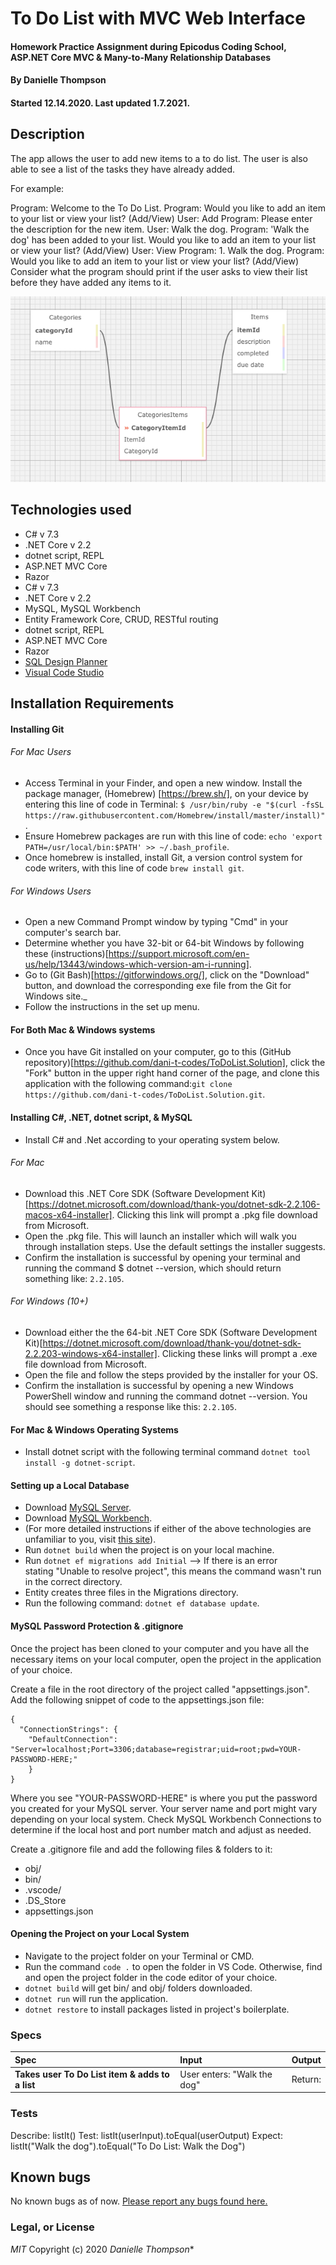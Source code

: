 # To Do List with MVC Web Interface

#### Homework Practice Assignment during Epicodus Coding School, ASP.NET Core MVC & Many-to-Many Relationship Databases

#### By Danielle Thompson
#### Started 12.14.2020. Last updated 1.7.2021.

## Description

The app allows the user to add new items to a to do list. The user is also able to see a list of the tasks they have already added.

For example:

Program: Welcome to the To Do List.
Program: Would you like to add an item to your list or view your list? (Add/View)
User: Add
Program: Please enter the description for the new item.
User: Walk the dog.
Program: 'Walk the dog' has been added to your list. Would you like to add an item to your list or view your list? (Add/View)
User: View
Program: 1. Walk the dog.
Program: Would you like to add an item to your list or view your list? (Add/View)
Consider what the program should print if the user asks to view their list before they have added any items to it.

![Many-to-many database relationship schema built with SQL Design Planner](ToDoList/wwwroot/img/To_Do_List_Schema.png "Many-to-many database relationship schema built with SQL Design Planner")

## Technologies used

- C# v 7.3
- .NET Core v 2.2
- dotnet script, REPL
- ASP.NET MVC Core
- Razor
- C# v 7.3
- .NET Core v 2.2
- MySQL, MySQL Workbench
- Entity Framework Core, CRUD, RESTful routing
- dotnet script, REPL
- ASP.NET MVC Core
- Razor
- [SQL Design Planner](https://ondras.zarovi.cz/sql/demo/)
- [Visual Code Studio](https://code.visualstudio.com/)

## Installation Requirements

#### Installing Git
###### For Mac Users

- Access Terminal in your Finder, and open a new window. Install the package manager, (Homebrew) [https://brew.sh/], on your device by entering this line of code in Terminal: `$ /usr/bin/ruby -e "$(curl -fsSL https://raw.githubusercontent.com/Homebrew/install/master/install)"`.
- Ensure Homebrew packages are run with this line of code: `echo 'export PATH=/usr/local/bin:$PATH' >> ~/.bash_profile`.
- Once homebrew is installed, install Git, a version control system for code writers, with this line of code `brew install git`.

###### For Windows Users

- Open a new Command Prompt window by typing "Cmd" in your computer's search bar.
- Determine whether you have 32-bit or 64-bit Windows by following these (instructions)[https://support.microsoft.com/en-us/help/13443/windows-which-version-am-i-running].
- Go to (Git Bash)[https://gitforwindows.org/], click on the "Download" button, and download the corresponding exe file from the Git for Windows site._
- Follow the instructions in the set up menu.

#### For Both Mac & Windows systems

- Once you have Git installed on your computer, go to this (GitHub repository)[https://github.com/dani-t-codes/ToDoList.Solution], click the "Fork" button in the upper right hand corner of the page, and clone this application with the following command:`git clone https://github.com/dani-t-codes/ToDoList.Solution.git`.


#### Installing C#, .NET, dotnet script, & MySQL

* Install C# and .Net according to your operating system below.

###### For Mac
 * Download this .NET Core SDK (Software Development Kit)[https://dotnet.microsoft.com/download/thank-you/dotnet-sdk-2.2.106-macos-x64-installer]. Clicking this link will prompt a .pkg file download from Microsoft.
* Open the .pkg file. This will launch an installer which will walk you through installation steps. Use the default settings the installer suggests.
* Confirm the installation is successful by opening your terminal and running the command $ dotnet --version, which should return something like: `2.2.105`.

###### For Windows (10+)
* Download either the the 64-bit .NET Core SDK (Software Development Kit)[https://dotnet.microsoft.com/download/thank-you/dotnet-sdk-2.2.203-windows-x64-installer]. Clicking these links will prompt a .exe file download from Microsoft.
* Open the file and follow the steps provided by the installer for your OS.
* Confirm the installation is successful by opening a new Windows PowerShell window and running the command dotnet --version. You should see something a response like this: `2.2.105`.

#### For Mac & Windows Operating Systems
* Install dotnet script with the following terminal command `dotnet tool install -g dotnet-script`.

#### Setting up a Local Database

- Download [MySQL Server](https://dev.mysql.com/downloads/file/?id=484914).
- Download [MySQL Workbench](https://dev.mysql.com/downloads/file/?id=484391).
- (For more detailed instructions if either of the above technologies are unfamiliar to you, visit [this site](https://www.learnhowtoprogram.com/c-and-net/getting-started-with-c/installing-and-configuring-mysql)).
- Run `dotnet build` when the project is on your local machine.
- Run `dotnet ef migrations add Initial`
  --> If there is an error stating "Unable to resolve project", this means the command wasn't run in the correct directory.
- Entity creates three files in the Migrations directory.
- Run the following command: `dotnet ef database update`.

#### MySQL Password Protection & .gitignore

Once the project has been cloned to your computer and you have all the necessary items on your local computer, open the project in the application of your choice.

Create a file in the root directory of the project called "appsettings.json". Add the following snippet of code to the appsettings.json file:

```
{
  "ConnectionStrings": {
    "DefaultConnection": "Server=localhost;Port=3306;database=registrar;uid=root;pwd=YOUR-PASSWORD-HERE;"
    }
}
```

Where you see "YOUR-PASSWORD-HERE" is where you put the password you created for your MySQL server. Your server name and port might vary depending on your local system. Check MySQL Workbench Connections to determine if the local host and port number match and adjust as needed.

Create a .gitignore file and add the following files & folders to it:

- obj/
- bin/
- .vscode/
- .DS_Store
- appsettings.json

#### Opening the Project on your Local System

* Navigate to the project folder on your Terminal or CMD.
* Run the command `code .` to open the folder in VS Code. Otherwise, find and open the project folder in the code editor of your choice.
* `dotnet build` will get bin/ and obj/ folders downloaded.
* `dotnet run` will run the application.
* `dotnet restore` to install packages listed in project's boilerplate.


### Specs

| Spec                                            | Input                        | Output                        |
| :---------------------------------------------- | :--------------------------- | :----------------------------|
| **Takes user To Do List item & adds to a list**    | User enters: "Walk the dog" | Return:  |


### Tests

Describe: listIt()
Test: listIt(userInput).toEqual(userOutput)
Expect: listIt("Walk the dog").toEqual("To Do List: Walk the Dog")


## Known bugs

No known bugs as of now. [Please report any bugs found here.](https://github.com/dani-t-codes/ToDoList.Solution/issues)

### Legal, or License

_MIT_ Copyright (c) 2020 *_Danielle Thompson_**